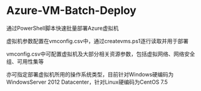 # Azure-VM-Batch-Deploy

通过PowerShell脚本快速批量部署Azure虚拟机

虚拟机参数配置在vmconfig.csv中，通过createvms.ps1逐行读取并用于部署

vmconfig.csv中可配置虚拟机及大部分相关资源参数，包括虚拟网络、网络安全组、可用性集等

亦可指定部署虚拟机所用的操作系统类型，目前针对Windows硬编码为WindowsServer 2012 Datacenter，针对Linux硬编码为CentOS 7.5
